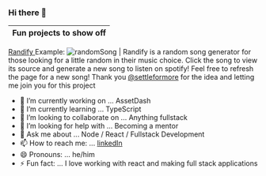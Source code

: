 ### Hi there 👋
Fun projects to show off|
--------|
<a href="https://github.com/SLO42/Randofy-backend" target="_blank">Randify </a> Example: ![randomSong](https://randofy-backend.herokuapp.com/svg-s) 
| Randify is a random song generator for those looking for a little random in their music choice. Click the song to view its source and generate a new song to listen on spotify! Feel free to refresh the page for a new song! Thank you [@settleformore](https://github.com/settleformore) for the idea and letting me join you for this project


<!--
**SLO42/SLO42** is a ✨ _special_ ✨ repository because its `README.md` (this file) appears on your GitHub profile.

Here are some ideas to get you started:
-->

- 🔭 I’m currently working on ... AssetDash
- 🌱 I’m currently learning ... TypeScript
- 👯 I’m looking to collaborate on ... Anything fullstack
- 🤔 I’m looking for help with ... Becoming a mentor
- 💬 Ask me about ... Node / React / Fullstack Development
- 📫 How to reach me: ... [linkedIn](https://www.linkedin.com/in/samolive/) 
- 😄 Pronouns: ... he/him
- ⚡ Fun fact: ... I love working with react and making full stack applications

